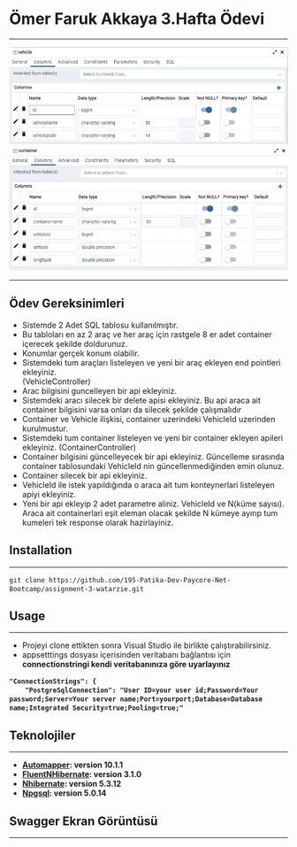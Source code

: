 # Ömer Faruk Akkaya 3.Hafta Ödevi
***
![Vehicle](PayCore-HW3/ScreenShots/VehicleTable.png)
![Container](PayCore-HW3/ScreenShots/ContainerTable.png)
***
## Ödev Gereksinimleri
* Sistemde 2 Adet SQL tablosu kullanılmıştır.
* Bu tabloları en az 2 araç ve her araç için rastgele  8 er adet container içerecek
şekilde doldurunuz.
* Konumlar gerçek konum olabilir.
* Sistemdeki tum araçları listeleyen ve yeni bir araç ekleyen  end pointleri ekleyiniz.  
(VehicleController)
* Arac bilgisini guncelleyen bir api ekleyiniz.
* Sistemdeki aracı silecek bir delete apisi ekleyiniz. Bu api araca ait container
bilgisini varsa onları da silecek şekilde çalışmalıdır
* Container ve Vehicle ilişkisi, container uzerindeki VehicleId uzerinden kurulmustur.
* Sistemdeki tum container listeleyen ve  yeni bir container ekleyen apileri ekleyiniz.
(ContainerController)
* Container bilgisini güncelleyecek bir api ekleyiniz. Güncelleme sırasında container
tablosundaki VehicleId nin güncellenmediğinden emin olunuz.
* Container silecek bir api ekleyiniz.
* VehicleId ile istek yapıldığında o araca ait tum konteynerlari listeleyen apiyi
ekleyiniz.
* Yeni bir api ekleyip 2 adet parametre aliniz. VehicleId ve N(küme sayısı). Araca ait
containerlari eşit eleman olacak şekilde N kümeye ayırıp tum kumeleri tek
response olarak hazirlayiniz.
## Installation
***
```
git clone https://github.com/195-Patika-Dev-Paycore-Net-Bootcamp/assignment-3-watarzie.git
```
## Usage
*** 
* Projeyi clone ettikten sonra Visual Studio ile birlikte çalıştırabilirsiniz.
* appsetttings dosyası içerisinden veritabanı bağlantısı için <b>connectionstringi<b> kendi veritabanınıza göre uyarlayınız
```
"ConnectionStrings": {
    "PostgreSqlConnection": "User ID=your user id;Password=Your password;Server=Your server name;Port=yourport;Database=Database name;Integrated Security=true;Pooling=true;"
```
## Teknolojiler
***
* [Automapper](https://automapper.org/): version 10.1.1
* [FluentNHibernate](https://www.nuget.org/packages/FluentNHibernate/): version 3.1.0
* [Nhibernate](https://www.nuget.org/packages/NHibernate): version 5.3.12
* [Npgsql](https://www.npgsql.org/): version 5.0.14
## Swagger Ekran Görüntüsü
***






